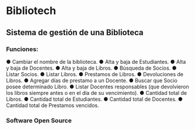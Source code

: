 # Bibliotech
## Sistema de gestión de una Biblioteca

### Funciones:
● Cambiar el nombre de la biblioteca.
● Alta y baja de Estudiantes.
● Alta y baja de Docentes.
● Alta y baja de Libros.
● Búsqueda de Socios.
● Listar Socios.
● Listar Libros.
● Prestamos de Libros.
● Devoluciones de Libros.
● Agregar días de prestamo a un Docente.
● Buscar que Socio posee determinado Libro.
● Listar Docentes responsables (que devolvieron los libros siempre antes o en el día de su vencimiento).
● Cantidad total de Libros.
● Cantidad total de Estudiantes.
● Cantidad total de Docentes.
● Cantidad total de Prestamos vencidos.

### Software Open Source